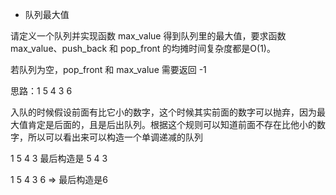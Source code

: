 - 队列最大值

请定义一个队列并实现函数 max_value 得到队列里的最大值，要求函数max_value、push_back 和 pop_front 的均摊时间复杂度都是O(1)。

若队列为空，pop_front 和 max_value 需要返回 -1

思路：1 5 4 3 6

入队的时候假设前面有比它小的数字，这个时候其实前面的数字可以抛弃，因为最大值肯定是后面的，且是后出队列。根据这个规则可以知道前面不存在比他小的数字，所以可以看出来可以构造一个单调递减的队列

1 5 4 3  最后构造是 5 4 3 

1 5 4 3 6 => 最后构造是6